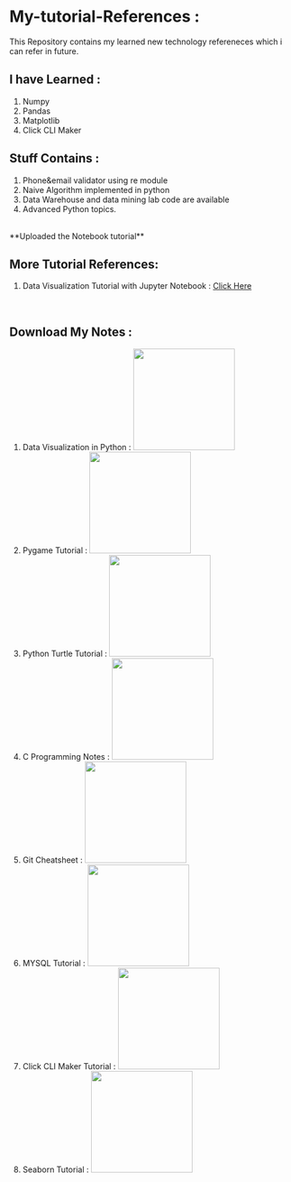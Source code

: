 
# My-tutorial-References :
This Repository contains my learned new technology refereneces which i can refer in future.
<br />

## I have Learned :
1. Numpy
2. Pandas
3. Matplotlib 
4. Click CLI Maker

## Stuff Contains :
1. Phone&email validator using re module
2. Naive Algorithm implemented in python
3. Data Warehouse and data mining lab code are available
4. Advanced Python topics.
<br />
**Uploaded the Notebook tutorial**
<br/>

## More Tutorial References:
1. Data Visualization Tutorial with Jupyter Notebook : <a href="https://github.com/PrathameshDhande22/Data-Visualization-Tutorial">Click Here</a>
<br/>

## Download My Notes :
1. Data Visualization in Python : <a href="https://www.mediafire.com/file/4fl2hpwdls4pips/Data_Visualization.pdf/file"><img src="https://user-images.githubusercontent.com/87264935/194303514-981bb831-c233-4027-b56a-9b996b348aaf.png" width="180" ></a>
2. Pygame Tutorial : <a href="https://www.mediafire.com/file/uw4ci9ux1w0xaq3/Pygame_Tutorial.pdf/file"><img src="https://user-images.githubusercontent.com/87264935/194303514-981bb831-c233-4027-b56a-9b996b348aaf.png" width="180" ></a>
3. Python Turtle Tutorial : <a href="https://www.mediafire.com/file/utbzd6imrqaovdn/Python_turtle_tutorial.pdf/file"><img src="https://user-images.githubusercontent.com/87264935/194303514-981bb831-c233-4027-b56a-9b996b348aaf.png" width="180" ></a>
4. C Programming Notes : <a href="https://www.mediafire.com/file/3c3dxv7dvh43pn2/C_Programming_Notes.pdf/file"><img src="https://user-images.githubusercontent.com/87264935/194303514-981bb831-c233-4027-b56a-9b996b348aaf.png" width="180" ></a>
5. Git Cheatsheet : <a href="https://www.mediafire.com/file/ihoc82horxp4ykq/Git_CheatSheet.pdf/file"><img src="https://user-images.githubusercontent.com/87264935/194303514-981bb831-c233-4027-b56a-9b996b348aaf.png" width="180" ></a>
6. MYSQL Tutorial : <a href="https://www.mediafire.com/file/bu2u92j0muzvk21/MYSQL_Tutorial.pdf/file"><img src="https://user-images.githubusercontent.com/87264935/194303514-981bb831-c233-4027-b56a-9b996b348aaf.png" width="180" ></a>
7. Click CLI Maker Tutorial : <a href="https://www.mediafire.com/file/gpd5xfag79mj0er/Click_Python_Module_Tutorial.pdf/file"><img src="https://user-images.githubusercontent.com/87264935/194303514-981bb831-c233-4027-b56a-9b996b348aaf.png" width="180" ></a>
8. Seaborn Tutorial : <a href="https://www.mediafire.com/file/fvozxbl52j9qpej/Seaborn_Tutorial.pdf/file"><img src="https://user-images.githubusercontent.com/87264935/194303514-981bb831-c233-4027-b56a-9b996b348aaf.png" width="180" ></a>
